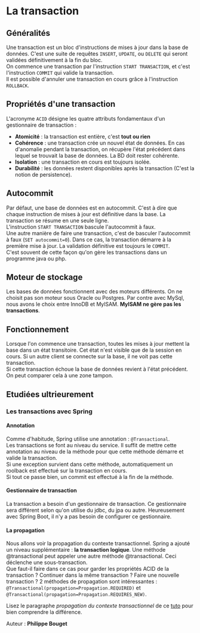 # La transaction

## Généralités

Une transaction est un bloc d'instructions de mises à jour dans la base de données. 
C'est une suite de requêtes `INSERT`, `UPDATE`, ou `DELETE` qui seront validées définitivement à la fin du bloc.   
On commence une transaction par l'instruction `START TRANSACTION`, et c'est l'instruction `COMMIT` qui valide la transaction.  
Il est possible d'annuler une transaction en cours grâce à l'instruction `ROLLBACK`.  

## Propriétés d'une transaction

L'acronyme `ACID` désigne les quatre attributs fondamentaux d'un gestionnaire de transaction :

* **Atomicité** : la transaction est entière, c'est **tout ou rien**
* **Cohérence** : une transaction crée un nouvel état de données. En cas d'anomalie pendant la transaction, on récupère l'état précédent dans lequel se trouvait la base de données. La BD doit rester cohérente.
* **Isolation** : une transaction en cours est toujours isolée.
* **Durabilité** : les données restent disponibles après la transaction (C'est la notion de persistence).

## Autocommit

Par défaut, une base de données est en autocommit. C'est à dire que chaque instruction de mises à jour est définitive dans la base. 
La transaction se résume en une seule ligne.  
L'instruction `START TRANSACTION` bascule l'autocommit à faux.  
Une autre manière de faire une transaction, c'est de basculer l'autocommit à faux (`SET autocommit=0`). 
Dans ce cas, la transaction démarre à la première mise à jour. La validation définitive est toujours le `COMMIT`.  
C'est souvent de cette façon qu'on gère les transactions dans un programme java ou php.  

## Moteur de stockage

Les bases de données fonctionnent avec des moteurs différents. On ne choisit pas son moteur sous Oracle ou Postgres. 
Par contre avec MySql, nous avons le choix entre InnoDB et MylSAM. **MylSAM ne gère pas les transactions**.  

## Fonctionnement

Lorsque l'on commence une transaction, toutes les mises à jour mettent la base dans un état transitoire. 
Cet état n'est visible que de la session en cours. Si un autre client se connecte sur la base, il ne voit pas cette transaction.  
Si cette transaction échoue la base de données revient à l'état précédent.  
On peut comparer cela à une zone tampon.  

## Etudiées ultrieurement

### Les transactions avec Spring

#### Annotation

Comme d'habitude, Spring utilise une annotation : `@Transactional`.  
Les transactions se font au niveau du service. 
Il suffit de mettre cette annotation au niveau de la méthode pour que cette méthode démarre et valide la transaction.  
Si une exception survient dans cette méthode, automatiquement un roolback est effectué sur la transaction en cours.  
Si tout ce passe bien, un commit est effectué à la fin de la méthode.

#### Gestionnaire de transaction

La transaction a besoin d'un gestionnaire de transaction. 
Ce gestionnaire sera différent selon qu'on utilise du jdbc, du jpa ou autre. 
Heureusement avec Spring Boot, il n'y a pas besoin de configurer ce gestionnaire.

#### La propagation

Nous allons voir la propagation du contexte transactionnel. 
Spring a ajouté un niveau supplémentaire : **la transaction logique**. 
Une méthode @transactional peut appeler une autre méthode @transactional. Ceci déclenche une sous-transaction.  
Que faut-il faire dans ce cas pour garder les propriétés ACID de la transaction ? Continuer dans la même transaction ? Faire une nouvelle transaction ?
2 méthodes de propagation sont intéressantes : `@Transactional(propagation=Propagation.REQUIRED)` et `@Transactional(propagation=Propagation.REQUIRES_NEW)`.

 Lisez le paragraphe *propagation du contexte transactionnel* de ce [tuto](https://openclassrooms.com/courses/simplifiez-le-developpement-dapplications-java-avec-spring/gerer-les-transactions-avec-spring-tx) pour bien comprendre la différence.

 Auteur : **Philippe Bouget**